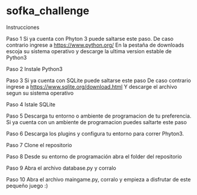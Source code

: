 # sofka_challenge

Instrucciones

Paso 1
Si ya cuenta con Phyton 3 puede saltarse este paso.
De caso contrario ingrese a https://www.python.org/
En la pestaña de downloads escoja su sistema operativo y descarge la ultima version estable de Python3

Paso 2
Instale Python3

Paso 3
Si ya cuenta con SQLite puede saltarse este paso
De caso contrario ingrese a https://www.sqlite.org/download.html
Y descarge el archivo segun su sistema operativo

Paso 4 
Istale SQLite

Paso 5
Descarga tu entorno o ambiente de programacion de tu preferencia.
Si ya cuenta con un ambiente de programacion puedes saltarte este paso

Paso 6
Descarga los plugins y configura tu entorno para correr Phyton3.

Paso 7
Clone el repositorio

Paso 8
Desde su entorno de programación abra el folder del repositorio

Paso 9
Abra el archivo database.py y corralo

Paso 10
Abra el archivo maingame.py, corralo y empieza a disfrutar de este pequeño juego :)


